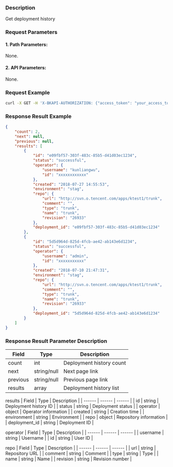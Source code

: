 ### Description
Get deployment history

### Request Parameters

#### 1. Path Parameters:
None.

#### 2. API Parameters:
None.

### Request Example

```bash
curl -X GET -H 'X-BKAPI-AUTHORIZATION: {"access_token": "your_access_token"}'  http://bkapi.example.com/api/bkpaas3/prod/bkapps/applications/{your_appcode}/deployments/lists
```

### Response Result Example
```json
{
    "count": 2,
    "next": null,
    "previous": null,
    "results": [
        {
            "id": "e09fbf57-303f-483c-85b5-d41d03ec1234",
            "status": "successful",
            "operator": {
                "username": "kunliangwu",
                "id": "xxxxxxxxxxxx"
            },
            "created": "2018-07-27 14:55:53",
            "environment": "stag",
            "repo": {
                "url": "http://svn.o.tencent.com/apps/ktest1/trunk",
                "comment": "",
                "type": "trunk",
                "name": "trunk",
                "revision": "26933"
            },
            "deployment_id": "e09fbf57-303f-483c-85b5-d41d03ec1234"
        },
        {
            "id": "5d5d964d-825d-4fcb-ae42-ab143e6d1234",
            "status": "successful",
            "operator": {
                "username": "admin",
                "id": "xxxxxxxxxxx"
            },
            "created": "2018-07-10 21:47:31",
            "environment": "stag",
            "repo": {
                "url": "http://svn.o.tencent.com/apps/ktest1/trunk",
                "comment": "",
                "type": "trunk",
                "name": "trunk",
                "revision": "26933"
            },
            "deployment_id": "5d5d964d-825d-4fcb-ae42-ab143e6d1234"
        }
	]
}
```

### Response Result Parameter Description

| Field |   Type | Description |
| ------ | ------ | ------ |
| count | int | Deployment history count |
| next | string/null | Next page link |
| previous | string/null | Previous page link |
| results | array | Deployment history list |

results
| Field |   Type | Description |
| ------ | ------ | ------ |
| id | string | Deployment history ID |
| status | string | Deployment status |
| operator | object | Operator information |
| created | string | Creation time |
| environment | string | Environment |
| repo | object | Repository information |
| deployment_id | string | Deployment ID |

operator
| Field |   Type | Description |
| ------ | ------ | ------ |
| username | string | Username |
| id | string | User ID |

repo
| Field |   Type | Description |
| ------ | ------ | ------ |
| url | string | Repository URL |
| comment | string | Comment |
| type | string | Type |
| name | string | Name |
| revision | string | Revision number |